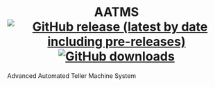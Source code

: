 <div align=center>
<h1>
AATMS
<br>
    <a href="https://github.com/Jed556/AATMS/releases"><img alt="GitHub release (latest by date including pre-releases)" src="https://img.shields.io/github/v/release/Jed556/AATMS?include_prereleases&color=35566D&logo=github&logoColor=white&label=latest"></a>
    <a href="https://github.com/Jed556/AATMS/releases"><img alt="GitHub downloads" src="https://img.shields.io/github/downloads/Jed556/AATMS/total?label=downloads&logo=data:image/png;base64,iVBORw0KGgoAAAANSUhEUgAAABAAAAAQCAYAAAAf8/9hAAAACXBIWXMAAA7EAAAOxAGVKw4bAAAA2klEQVQ4jZ2SMWpCQRCGv5WHWKQIHsAj5Ah2IR7ByhvYpUiVxkqipPCE5gKKBB5Y+KXIIzzXWX3mh2FhZ/5vZ3YXAqkzdavumtiqs6g2MvfV2kvVaj+v7wWMChgE+4MmdxMQ7RVz14r/Dbirg7+Z1BHw2ERJT+oe2KeUvs4y6ntw8yUtLtAq6rqDeaPG/XWAlM0Z5KOzWZ2owwCybJk/c7M6VCf4+0XHhU5e1bfoZHWs1hVwInjflBLA6vrAnCrgADyrxwZGa83Va60vwCGpU2ADPNw4Ldc3MP8Bk60okvXOxJoAAAAASUVORK5CYII="></a>


</h1>
</div>

Advanced Automated Teller Machine System